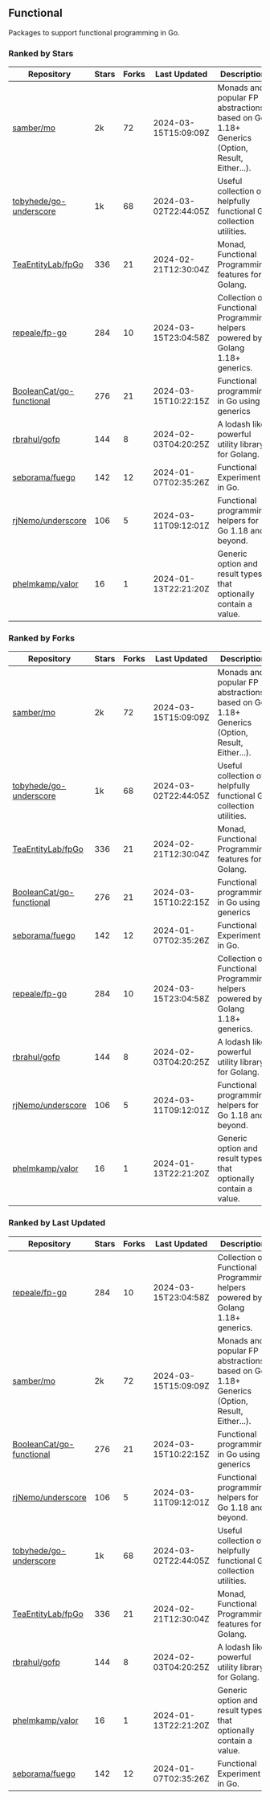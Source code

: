 ## Functional

Packages to support functional programming in Go.

### Ranked by Stars

| Repository | Stars | Forks | Last Updated | Description | 
|------------|-------|-------|--------------|-------------|
| [samber/mo](https://github.com/samber/mo) | 2k | 72 | 2024-03-15T15:09:09Z |  Monads and popular FP abstractions, based on Go 1.18+ Generics (Option, Result, Either...). |
| [tobyhede/go-underscore](https://github.com/tobyhede/go-underscore) | 1k | 68 | 2024-03-02T22:44:05Z |  Useful collection of helpfully functional Go collection utilities. |
| [TeaEntityLab/fpGo](https://github.com/TeaEntityLab/fpGo) | 336 | 21 | 2024-02-21T12:30:04Z |  Monad, Functional Programming features for Golang. |
| [repeale/fp-go](https://github.com/repeale/fp-go) | 284 | 10 | 2024-03-15T23:04:58Z |  Collection of Functional Programming helpers powered by Golang 1.18+ generics. |
| [BooleanCat/go-functional](https://github.com/BooleanCat/go-functional) | 276 | 21 | 2024-03-15T10:22:15Z |  Functional programming in Go using generics |
| [rbrahul/gofp](https://github.com/rbrahul/gofp) | 144 | 8 | 2024-02-03T04:20:25Z |  A lodash like powerful utility library for Golang. |
| [seborama/fuego](https://github.com/seborama/fuego) | 142 | 12 | 2024-01-07T02:35:26Z |  Functional Experiment in Go. |
| [rjNemo/underscore](https://github.com/rjNemo/underscore) | 106 | 5 | 2024-03-11T09:12:01Z |  Functional programming helpers for Go 1.18 and beyond. |
| [phelmkamp/valor](https://github.com/phelmkamp/valor) | 16 | 1 | 2024-01-13T22:21:20Z |  Generic option and result types that optionally contain a value. |

### Ranked by Forks

| Repository | Stars | Forks | Last Updated | Description | 
|------------|-------|-------|--------------|-------------|
| [samber/mo](https://github.com/samber/mo) | 2k | 72 | 2024-03-15T15:09:09Z |  Monads and popular FP abstractions, based on Go 1.18+ Generics (Option, Result, Either...). |
| [tobyhede/go-underscore](https://github.com/tobyhede/go-underscore) | 1k | 68 | 2024-03-02T22:44:05Z |  Useful collection of helpfully functional Go collection utilities. |
| [TeaEntityLab/fpGo](https://github.com/TeaEntityLab/fpGo) | 336 | 21 | 2024-02-21T12:30:04Z |  Monad, Functional Programming features for Golang. |
| [BooleanCat/go-functional](https://github.com/BooleanCat/go-functional) | 276 | 21 | 2024-03-15T10:22:15Z |  Functional programming in Go using generics |
| [seborama/fuego](https://github.com/seborama/fuego) | 142 | 12 | 2024-01-07T02:35:26Z |  Functional Experiment in Go. |
| [repeale/fp-go](https://github.com/repeale/fp-go) | 284 | 10 | 2024-03-15T23:04:58Z |  Collection of Functional Programming helpers powered by Golang 1.18+ generics. |
| [rbrahul/gofp](https://github.com/rbrahul/gofp) | 144 | 8 | 2024-02-03T04:20:25Z |  A lodash like powerful utility library for Golang. |
| [rjNemo/underscore](https://github.com/rjNemo/underscore) | 106 | 5 | 2024-03-11T09:12:01Z |  Functional programming helpers for Go 1.18 and beyond. |
| [phelmkamp/valor](https://github.com/phelmkamp/valor) | 16 | 1 | 2024-01-13T22:21:20Z |  Generic option and result types that optionally contain a value. |

### Ranked by Last Updated

| Repository | Stars | Forks | Last Updated | Description | 
|------------|-------|-------|--------------|-------------|
| [repeale/fp-go](https://github.com/repeale/fp-go) | 284 | 10 | 2024-03-15T23:04:58Z |  Collection of Functional Programming helpers powered by Golang 1.18+ generics. |
| [samber/mo](https://github.com/samber/mo) | 2k | 72 | 2024-03-15T15:09:09Z |  Monads and popular FP abstractions, based on Go 1.18+ Generics (Option, Result, Either...). |
| [BooleanCat/go-functional](https://github.com/BooleanCat/go-functional) | 276 | 21 | 2024-03-15T10:22:15Z |  Functional programming in Go using generics |
| [rjNemo/underscore](https://github.com/rjNemo/underscore) | 106 | 5 | 2024-03-11T09:12:01Z |  Functional programming helpers for Go 1.18 and beyond. |
| [tobyhede/go-underscore](https://github.com/tobyhede/go-underscore) | 1k | 68 | 2024-03-02T22:44:05Z |  Useful collection of helpfully functional Go collection utilities. |
| [TeaEntityLab/fpGo](https://github.com/TeaEntityLab/fpGo) | 336 | 21 | 2024-02-21T12:30:04Z |  Monad, Functional Programming features for Golang. |
| [rbrahul/gofp](https://github.com/rbrahul/gofp) | 144 | 8 | 2024-02-03T04:20:25Z |  A lodash like powerful utility library for Golang. |
| [phelmkamp/valor](https://github.com/phelmkamp/valor) | 16 | 1 | 2024-01-13T22:21:20Z |  Generic option and result types that optionally contain a value. |
| [seborama/fuego](https://github.com/seborama/fuego) | 142 | 12 | 2024-01-07T02:35:26Z |  Functional Experiment in Go. |

